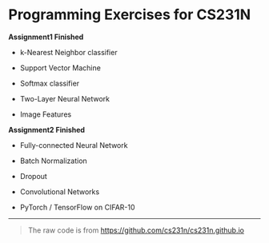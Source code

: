 # Programming Exercises for CS231N

**Assignment1 Finished**

+ k-Nearest Neighbor classifier

+ Support Vector Machine

+ Softmax classifier

+ Two-Layer Neural Network

+ Image Features

**Assignment2 Finished**

+ Fully-connected Neural Network

+ Batch Normalization

+ Dropout

+ Convolutional Networks

+ PyTorch / TensorFlow on CIFAR-10

---

>The raw code is from https://github.com/cs231n/cs231n.github.io
